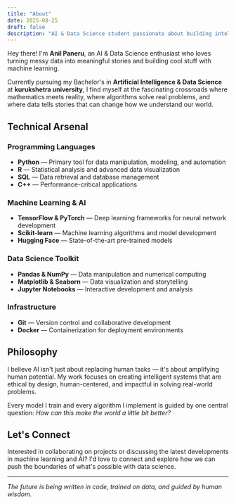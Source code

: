 ```yaml
---
title: "About"
date: 2025-08-25
draft: false
description: "AI & Data Science student passionate about building intelligent systems that solve real-world problems"
---
```

Hey there! I'm **Anil Paneru**, an AI & Data Science enthusiast who loves turning messy data into meaningful stories and building cool stuff with machine learning.

Currently pursuing my Bachelor's in **Artificial Intelligence & Data Science** at **kurukshetra university**, I find myself at the fascinating crossroads where mathematics meets reality, where algorithms solve real problems, and where data tells stories that can change how we understand our world.

## Technical Arsenal

### Programming Languages
- **Python** — Primary tool for data manipulation, modeling, and automation
- **R** — Statistical analysis and advanced data visualization
- **SQL** — Data retrieval and database management
- **C++** — Performance-critical applications

### Machine Learning & AI
- **TensorFlow & PyTorch** — Deep learning frameworks for neural network development
- **Scikit-learn** — Machine learning algorithms and model development
- **Hugging Face** — State-of-the-art pre-trained models

### Data Science Toolkit
- **Pandas & NumPy** — Data manipulation and numerical computing
- **Matplotlib & Seaborn** — Data visualization and storytelling
- **Jupyter Notebooks** — Interactive development and analysis

### Infrastructure
- **Git** — Version control and collaborative development
- **Docker** — Containerization for deployment environments

## Philosophy

I believe AI isn't just about replacing human tasks — it's about amplifying human potential. My work focuses on creating intelligent systems that are ethical by design, human-centered, and impactful in solving real-world problems.

Every model I train and every algorithm I implement is guided by one central question: *How can this make the world a little bit better?*

## Let's Connect

Interested in collaborating on projects or discussing the latest developments in machine learning and AI? I'd love to connect and explore how we can push the boundaries of what's possible with data science.

---

*The future is being written in code, trained on data, and guided by human wisdom.*